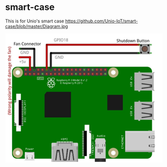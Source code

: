 # smart-case
This is for Unio's smart case
https://github.com/Unio-IoT/smart-case/blob/master/Diagram.jpg

![Diagram](Diagram.jpg)
